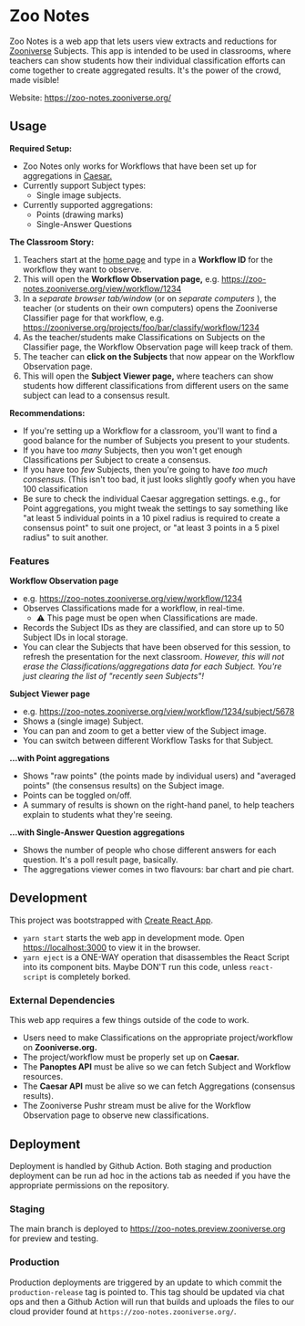 # Zoo Notes

Zoo Notes is a web app that lets users view extracts and reductions for [Zooniverse](https://www.zooniverse.org/) Subjects. This app is intended to be used in classrooms, where teachers can show students how their individual classification efforts can come together to create aggregated results. It's the power of the crowd, made visible!

Website: https://zoo-notes.zooniverse.org/

## Usage

**Required Setup:**

- Zoo Notes only works for Workflows that have been set up for aggregations in [Caesar.](https://github.com/zooniverse/caesar)
- Currently support Subject types:
  - Single image subjects.
- Currently supported aggregations:
  - Points (drawing marks) 
  - Single-Answer Questions

**The Classroom Story:**

1. Teachers start at the [home page](https://zoo-notes.zooniverse.org/) and type in a **Workflow ID** for the workflow they want to observe.
2. This will open the **Workflow Observation page,** e.g. https://zoo-notes.zooniverse.org/view/workflow/1234
3. In a _separate browser tab/window_ (or on _separate computers_ ), the teacher (or students on their own computers) opens the Zooniverse Classifier page for that workflow, e.g. https://zooniverse.org/projects/foo/bar/classify/workflow/1234
4. As the teacher/students make Classifications on Subjects on the Classifier page, the Workflow Observation page will keep track of them.
5. The teacher can **click on the Subjects** that now appear on the Workflow Observation page.
6. This will open the **Subject Viewer page,** where teachers can show students how different classifications from different users on the same subject can lead to a consensus result.

**Recommendations:**

- If you're setting up a Workflow for a classroom, you'll want to find a good balance for the number of Subjects you present to your students.
- If you have too _many_ Subjects, then you won't get enough Classifications per Subject to create a consensus.
- If you have too _few_ Subjects, then you're going to have _too much consensus._ (This isn't too bad, it just looks slightly goofy when you have 100 classification
- Be sure to check the individual Caesar aggregation settings. e.g., for Point aggregations, you might tweak the settings to say something like "at least 5 individual points in a 10 pixel radius is required to create a consensus point" to suit one project, or "at least 3 points in a 5 pixel radius" to suit another.

### Features

**Workflow Observation page**

- e.g. https://zoo-notes.zooniverse.org/view/workflow/1234
- Observes Classifications made for a workflow, in real-time.
  - ⚠️ This page must be open when Classifications are made.
- Records the Subject IDs as they are classified, and can store up to 50 Subject IDs in local storage.
- You can clear the Subjects that have been observed for this session, to refresh the presentation for the next classroom. _However, this will not erase the Classifications/aggregations data for each Subject. You're just clearing the list of "recently seen Subjects"!_

**Subject Viewer page**

- e.g. https://zoo-notes.zooniverse.org/view/workflow/1234/subject/5678
- Shows a (single image) Subject.
- You can pan and zoom to get a better view of the Subject image.
- You can switch between different Workflow Tasks for that Subject.

**...with Point aggregations**

- Shows "raw points" (the points made by individual users) and "averaged points" (the consensus results) on the Subject image.
- Points can be toggled on/off.
- A summary of results is shown on the right-hand panel, to help teachers explain to students what they're seeing.

**...with Single-Answer Question aggregations**

- Shows the number of people who chose different answers for each question. It's a poll result page, basically.
- The aggregations viewer comes in two flavours: bar chart and pie chart.

## Development

This project was bootstrapped with [Create React App](https://github.com/facebook/create-react-app).

- `yarn start` starts the web app in development mode. Open [https://localhost:3000](https://localhost:3000) to view it in the browser.
- `yarn eject` is a ONE-WAY operation that disassembles the React Script into its component bits. Maybe DON'T run this code, unless `react-script` is completely borked.

### External Dependencies

This web app requires a few things outside of the code to work.

- Users need to make Classifications on the appropriate project/workflow on **Zooniverse.org.**
- The project/workflow must be properly set up on **Caesar.**
- The **Panoptes API** must be alive so we can fetch Subject and Workflow resources.
- The **Caesar API** must be alive so we can fetch Aggregations (consensus results).
- The Zooniverse Pushr stream must be alive for the Workflow Observation page to observe new classifications.

## Deployment

Deployment is handled by Github Action. Both staging and production deployment can be run ad hoc in the actions tab as needed if you have the appropriate permissions on the repository.

###  Staging

The main branch is deployed to https://zoo-notes.preview.zooniverse.org for preview and testing.

### Production

Production deployments are triggered by an update to which commit the `production-release` tag is pointed to. This tag should be updated via chat ops and then a Github Action will run that builds and uploads the files to our cloud provider found at `https://zoo-notes.zooniverse.org/`.
